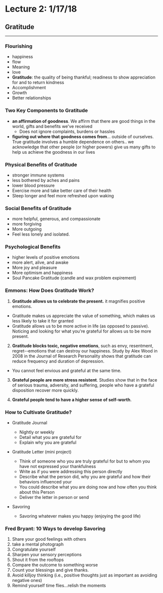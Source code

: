 # Lecture 2: 1/17/18
## Gratitude
---
### Flourishing
* happiness
* flow
* Meaning
* love
* **Gratitude**: the quality of being thankful;
readiness to show appreciation for and to return kindness
* Accomplishment
* Growth
* Better relationships

### Two Key Components to Gratitude
* **an affirmation of goodness**. We affirm that there are good things in the world,
gifts and benefits we've received
  * Does not ignore complaints, burdens or hassles
* **figuring out where that goodness comes from**... outside of ourselves.
True gratitude involves a humble dependence on others.. we acknowledge that other people
(or higher powers) give us many gifts to help us achieve the goodness in our lives

### Physical Benefits of Gratitude
* stronger immune systems
* less bothered by aches and pains
* lower blood pressure
* Exercise more and take better care of their health
* Sleep longer and feel more refreshed upon waking

### Social Benefits of Gratitude
* more helpful, generous, and compassionate
* more forgiving
* More outgoing
* Feel less lonely and isolated.

### Psychological Benefits
* higher levels of positive emotions
* more alert, alive, and awake
* More joy and pleasure
* More optimism and happiness
* Soul Pancake Gratitude (candle and wax problem expirement)

### Emmons: How Does Gratitude Work?
1. **Gratitude allows us to celebrate the present.** it magnifies positive emotions.
* Gratitude makes us appreciate the value of something, which makes us less likely to take
it for granted
* Gratitude allows us to be more active in life (as opposed to passive). Noticing and looking for what you're grateful for allows us to be more present.

2. **Gratitude blocks toxic, negative emotions**, such as envy, resentment, regret--emotions
that can destroy our happiness. Study by Alex Wood in 2008 in the Journal of Research Personality shows that gratitude can reduce frequency and duration of depression.
* You cannot feel envious and grateful at the same time.

3. **Grateful people are more stress resistent**. Studies show that in the face of serious trauma, adversity, and suffering, people who have a grateful disposition recover more quickly.

4. **Grateful people tend to have a higher sense of self-worth**.

### How to Cultivate Gratitude?
* Gratitude Journal
  * Nightly or weekly
  * Detail what you are grateful for
  * Explain why you are grateful

* Gratitude Letter (mini project)
  * Think of someone who you are truly grateful for but to whom you have not expressed your thankfulness
  * Write as if you were addressing this person directly
  * Describe what the person did, why you are grateful and how their behaviors influenced your
  * You could describe what you are doing now and how often you think about this Person
  * Deliver the letter in person or send

* Savoring
  * Savoring whatever makes you happy (enjoying the good life)

### Fred Bryant: 10 Ways to develop Savoring
1. Share your good feelings with others
2. take a mental photograph
3. Congratulate yourself
4. Sharpen your sensory perceptions
5. Shout it from the rooftops
6. Compare the outcome to something worse
7. Count your blessings and give thanks.
8. Avoid killjoy thinking (i.e., positive thoughts just as important as avoiding negative ones)
9. Remind yourself time flies...relish the moments
